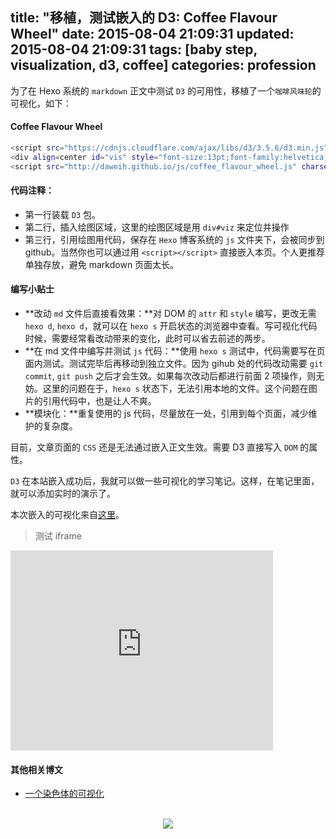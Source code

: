 title: "移植，测试嵌入的 D3: Coffee Flavour Wheel"
date: 2015-08-04 21:09:31
updated: 2015-08-04 21:09:31
tags: [baby step, visualization, d3, coffee]
categories: profession
---


为了在 Hexo 系统的 `markdown` 正文中测试 `D3` 的可用性，移植了一个`咖啡风味轮`的可视化，如下：

#### Coffee Flavour Wheel

<script src="https://cdnjs.cloudflare.com/ajax/libs/d3/3.5.6/d3.min.js" charset="utf-8"></script>
<div align=center id="vis" style="font-size:13pt;font-family:helvetica;zoom:0.4;"></div>
<script src="http://daweih.github.io/js/coffee_flavour_wheel.js" charset="utf-8"></script>
<script>
//	d3.select("div#vis").remove();
</script>

``` bash
<script src="https://cdnjs.cloudflare.com/ajax/libs/d3/3.5.6/d3.min.js" charset="utf-8"></script>
<div align=center id="vis" style="font-size:13pt;font-family:helvetica;zoom:0.4;"></div>
<script src="http://daweih.github.io/js/coffee_flavour_wheel.js" charset="utf-8"></script>
```

#### 代码注释：
- 第一行装载 `D3` 包。
- 第二行，插入绘图区域，这里的绘图区域是用 `div#viz` 来定位并操作
- 第三行，引用绘图用代码，保存在 `Hexo` 博客系统的 `js` 文件夹下，会被同步到 github。当然你也可以通过用 `<script></script>` 直接嵌入本页。个人更推荐单独存放，避免 markdown 页面太长。

#### 编写小贴士

- **改动 `md` 文件后直接看效果：**对 DOM 的 `attr` 和 `style` 编写，更改无需 `hexo d`, `hexo d`，就可以在 `hexo s` 开启状态的浏览器中查看。写可视化代码时候，需要经常看改动带来的变化，此时可以省去前述的两步。
- **在 md 文件中编写并测试 `js` 代码：**使用 `hexo s` 测试中，代码需要写在页面内测试。测试完毕后再移动到独立文件。因为 gihub 处的代码改动需要 `git commit`, `git push` 之后才会生效。如果每次改动后都进行前面 2 项操作，则无妨。这里的问题在于，`hexo s` 状态下，无法引用本地的文件。这个问题在图片的引用代码中，也是让人不爽。
- **模块化：**重复使用的 js 代码，尽量放在一处，引用到每个页面，减少维护的复杂度。

目前，文章页面的 `CSS` 还是无法通过嵌入正文生效。需要 D3 直接写入 `DOM` 的属性。

`D3` 在本站嵌入成功后，我就可以做一些可视化的学习笔记。这样，在笔记里面，就可以添加实时的演示了。

本次嵌入的可视化来自[这里](http://www.jasondavies.com/coffee-wheel/)。


> 测试 iframe
<iframe src="http://daweih.github.io/js/outline/index.html" width="420" height="320" frameborder="0" scrolling="yes"></iframe>


#### 其他相关博文

- [一个染色体的可视化](http://daweih.github.io/2015/07/20/viz-of-chromosome/)

<br>
<div align=center>
<img src="http://daweih.github.io/images/wechat_small_black.jpg">
</div>
